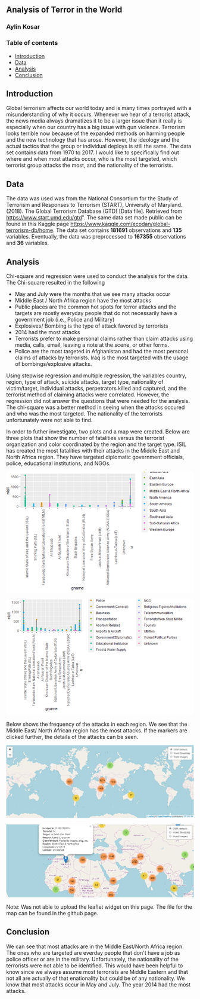 ## Analysis of Terror in the World
### Aylin Kosar

### Table of contents

- [Introduction](#Introduction)
- [Data](#Data)
- [Analysis](#Analysis)
- [Conclusion](#Conclusion)


## Introduction

Global terrorism affects our world today and is many times portrayed with a misunderstanding of why it occurs. Whenever we hear of a terrorist attack, the news media always dramatizes it to be a larger issue than it really is especially when our country has a big issue with gun violence. Terrorism looks terrible now because of the expanded methods on harming people and the new technology that has arose. However, the ideology and the actual tactics that the group or individual deploys is still the same. The data set contains data from 1970 to 2017. I would like to specifically find out where and when most attacks occur, who is the most targeted, which terrorist group attacks the most, and the nationality of the terrorists. 


## Data 

The data was used was from the National Consortium for the Study of Terrorism and Responses to Terrorism (START), University of Maryland. (2018). The Global Terrorism Database (GTD) [Data file]. Retrieved from https://www.start.umd.edu/gtd". The same data set made public can be found in this Kaggle page https://www.kaggle.com/ecodan/global-terrorism-db/home. The data set contains **181691** observations and **135** variables. Eventually, the data was preprocessed to **167355** observations and **36** variables. 

## Analysis

Chi-square and regression were used to conduct the analysis for the data. The Chi-square resulted in the following

+ May and July were the months that we see many attacks occur
+ Middle East / North Africa region have the most attacks
+ Public places are the common hot spots for terror attacks and the targets are mostly everyday people that do not necessarily have a government job (i.e., Police and   Military)
+ Explosives/ Bombing is the type of attack favored by terrorists
+ 2014 had the most attacks
+ Terrorists prefer to make personal claims rather than claim attacks using media, calls, email, leaving a note at the scene, or other     forms.
+ Police are the most targeted in Afghanistan and had the most personal claims of attacks by terrorists. Iraq is the most targeted with the usage of bombings/explosive attacks.

Using stepwise regression and multiple regression, the variables country, region, type of attack, suicide attacks, target type, nationality of victim/target, individual attacks, perpetrators killed and captured, and the terrorist method of claiming attacks were correlated. However, the regression did not answer the questions that were needed for the analysis. The chi-square was a better method in seeing when the attacks occured and who was the most targeted. The nationality of the terrorists unfortunately were not able to find.

In order to futher investigate, two plots and a map were created. Below are three plots that show the number of fatalities versus the terrorist organization and color coordinated by the region and the target type. ISIL has created the most fatalities with their attacks in the Middle East and North Africa region. They have targeted diplomatic government officials, police, educational institutions, and NGOs.

![plot1](https://github.com/aylinko/globalterrorism/blob/master/Plot%201.PNG)

![plot2](https://github.com/aylinko/globalterrorism/blob/master/plot2.PNG)

Below shows the frequency of the attacks in each region. We see that the Middle East/ North African region has the most attacks. If the markers are clicked further, the details of the attacks can be seen. 

![Map1](https://github.com/aylinko/globalterrorism/blob/master/Map%201.PNG)

![Map2](https://github.com/aylinko/globalterrorism/blob/master/Map2.PNG)

Note: Was not able to upload the leaflet widget on this page. The file for the map can be found in the github page.

## Conclusion 

We can see that most attacks are in the Middle East/North Africa region. The ones who are targeted are everday people that don't have a job as police officer or are in the military. Unfortunately, the nationality of the terrorists were not able to be identified. This would have been helpful to know since we always assume most terrorists are Middle Eastern and that not all are actually of that enationality but could be of any nationality. We know that most attacks occur in May and July. The year 2014 had the most attacks.
